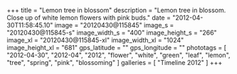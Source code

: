 +++
title = "Lemon tree in blossom"
description = "Lemon tree in blossom. Close up of white lemon flowers with pink buds."
date = "2012-04-30T11:58:45.10"
image = "20120430@115845"
image_s = "20120430@115845-s"
image_width_s = "400"
image_height_s = "266"
image_xl = "20120430@115845-xl"
image_width_xl = "1024"
image_height_xl = "681"
gps_latitude = ""
gps_longitude = ""
phototags = [ "2012-04-30", "2012-04", "2012", "flower", "white", "green", "leaf", "lemon", "tree", "spring", "pink", "blossoming" ]
galleries = [ "Timeline 2012" ]
+++
